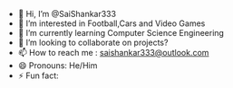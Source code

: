 - 👋 Hi, I’m @SaiShankar333
- 👀 I’m interested in Football,Cars and Video Games
- 🌱 I’m currently learning Computer Science Engineering
- 💞️ I’m looking to collaborate on projects?
- 📫 How to reach me : saishankar333@outlook.com
- 😄 Pronouns: He/Him
- ⚡ Fun fact: 

<!---
SaiShankar333/SaiShankar333 is a ✨ special ✨ repository because its `README.md` (this file) appears on your GitHub profile.
You can click the Preview link to take a look at your changes.
--->
